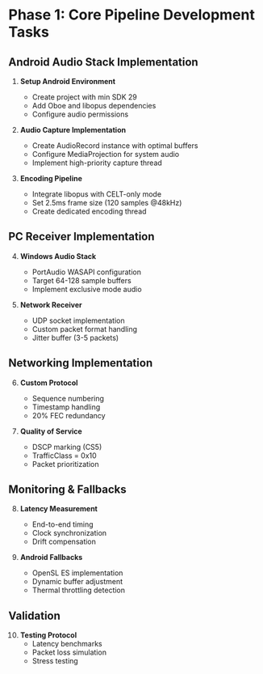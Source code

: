 # Phase 1: Core Pipeline Development Tasks

## Android Audio Stack Implementation
1. **Setup Android Environment**
   - Create project with min SDK 29
   - Add Oboe and libopus dependencies
   - Configure audio permissions

2. **Audio Capture Implementation**
   - Create AudioRecord instance with optimal buffers
   - Configure MediaProjection for system audio
   - Implement high-priority capture thread

3. **Encoding Pipeline**
   - Integrate libopus with CELT-only mode
   - Set 2.5ms frame size (120 samples @48kHz)
   - Create dedicated encoding thread

## PC Receiver Implementation
4. **Windows Audio Stack**
   - PortAudio WASAPI configuration
   - Target 64-128 sample buffers
   - Implement exclusive mode audio

5. **Network Receiver**
   - UDP socket implementation
   - Custom packet format handling
   - Jitter buffer (3-5 packets)

## Networking Implementation
6. **Custom Protocol**
   - Sequence numbering
   - Timestamp handling
   - 20% FEC redundancy

7. **Quality of Service**
   - DSCP marking (CS5)
   - TrafficClass = 0x10
   - Packet prioritization

## Monitoring & Fallbacks
8. **Latency Measurement**
   - End-to-end timing
   - Clock synchronization
   - Drift compensation

9. **Android Fallbacks**
   - OpenSL ES implementation
   - Dynamic buffer adjustment
   - Thermal throttling detection

## Validation
10. **Testing Protocol**
    - Latency benchmarks
    - Packet loss simulation
    - Stress testing